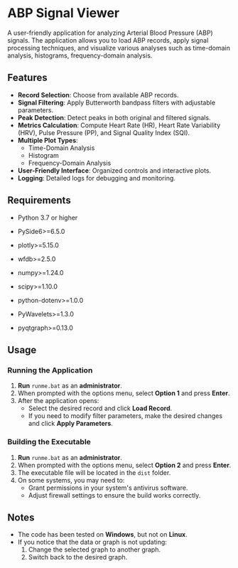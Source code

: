 # ABP Signal Viewer

A user-friendly application for analyzing Arterial Blood Pressure (ABP) signals. The application allows you to load ABP records, apply signal processing techniques, and visualize various analyses such as time-domain analysis, histograms, frequency-domain analysis.

## Features

- **Record Selection**: Choose from available ABP records.
- **Signal Filtering**: Apply Butterworth bandpass filters with adjustable parameters.
- **Peak Detection**: Detect peaks in both original and filtered signals.
- **Metrics Calculation**: Compute Heart Rate (HR), Heart Rate Variability (HRV), Pulse Pressure (PP), and Signal Quality Index (SQI).
- **Multiple Plot Types**:
  - Time-Domain Analysis
  - Histogram
  - Frequency-Domain Analysis
- **User-Friendly Interface**: Organized controls and interactive plots.
- **Logging**: Detailed logs for debugging and monitoring.

## Requirements

- Python 3.7 or higher
- PySide6>=6.5.0

- plotly>=5.15.0

- wfdb>=2.5.0

- numpy>=1.24.0

- scipy>=1.10.0

- python-dotenv>=1.0.0

- PyWavelets>=1.3.0

- pyqtgraph>=0.13.0


## Usage

### Running the Application
1. **Run** `runme.bat` as an **administrator**.
2. When prompted with the options menu, select **Option 1** and press **Enter**.
3. After the application opens:
   - Select the desired record and click **Load Record**.
   - If you need to modify filter parameters, make the desired changes and click **Apply Parameters**.

### Building the Executable
1. **Run** `runme.bat` as an **administrator**.
2. When prompted with the options menu, select **Option 2** and press **Enter**.
3. The executable file will be located in the `dist` folder.
4. On some systems, you may need to:
   - Grant permissions in your system's antivirus software.
   - Adjust firewall settings to ensure the build works correctly.

## Notes
- The code has been tested on **Windows**, but not on **Linux**.
- If you notice that the data or graph is not updating:
  1. Change the selected graph to another graph.
  2. Switch back to the desired graph.